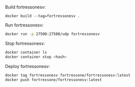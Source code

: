 Build fortressonesv:

```
docker build --tag=fortressonesv .
```


Run fortressonesv:

```sh
docker run -p 27500:27500/udp fortressonesv
```


Stop fortressonesv:

```sh
docker container ls
docker container stop <hash>
```


Deploy fortressonesv:

```sh
docker tag fortressonesv fortressone/fortressonesv:latest
docker push fortressone/fortressonesv:latest
```
